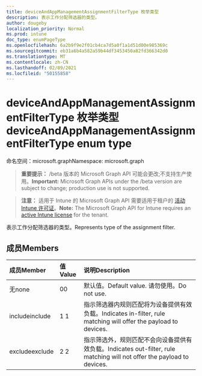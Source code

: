 ```yaml
---
title: deviceAndAppManagementAssignmentFilterType 枚举类型
description: 表示工作分配筛选器的类型。
author: dougeby
localization_priority: Normal
ms.prod: intune
doc_type: enumPageType
ms.openlocfilehash: 6a2b9f9e2f01cb4ca7d5a0f1a1d51d00e985369c
ms.sourcegitcommit: eb31a6b4a582a59b44df3453450a82fd366342d0
ms.translationtype: MT
ms.contentlocale: zh-CN
ms.lasthandoff: 02/09/2021
ms.locfileid: "50155858"
---
```

# <a name="deviceandappmanagementassignmentfiltertype-enum-type"></a><span data-ttu-id="2100b-103">deviceAndAppManagementAssignmentFilterType 枚举类型</span><span class="sxs-lookup"><span data-stu-id="2100b-103">deviceAndAppManagementAssignmentFilterType enum type</span></span>

<span data-ttu-id="2100b-104">命名空间：microsoft.graph</span><span class="sxs-lookup"><span data-stu-id="2100b-104">Namespace: microsoft.graph</span></span>

> <span data-ttu-id="2100b-105">**重要提示：** /beta 版本的 Microsoft Graph API 可能会更改;不支持生产使用。</span><span class="sxs-lookup"><span data-stu-id="2100b-105">**Important:** Microsoft Graph APIs under the /beta version are subject to change; production use is not supported.</span></span>

> <span data-ttu-id="2100b-106">**注意：** 适用于 Intune 的 Microsoft Graph API 需要适用于租户的 [活动 Intune 许可证](https://go.microsoft.com/fwlink/?linkid=839381)。</span><span class="sxs-lookup"><span data-stu-id="2100b-106">**Note:** The Microsoft Graph API for Intune requires an [active Intune license](https://go.microsoft.com/fwlink/?linkid=839381) for the tenant.</span></span>

<span data-ttu-id="2100b-107">表示工作分配筛选器的类型。</span><span class="sxs-lookup"><span data-stu-id="2100b-107">Represents type of the assignment filter.</span></span>

## <a name="members"></a><span data-ttu-id="2100b-108">成员</span><span class="sxs-lookup"><span data-stu-id="2100b-108">Members</span></span>
|<span data-ttu-id="2100b-109">成员</span><span class="sxs-lookup"><span data-stu-id="2100b-109">Member</span></span>|<span data-ttu-id="2100b-110">值</span><span class="sxs-lookup"><span data-stu-id="2100b-110">Value</span></span>|<span data-ttu-id="2100b-111">说明</span><span class="sxs-lookup"><span data-stu-id="2100b-111">Description</span></span>|
|:---|:---|:---|
|<span data-ttu-id="2100b-112">无</span><span class="sxs-lookup"><span data-stu-id="2100b-112">none</span></span>|<span data-ttu-id="2100b-113">0</span><span class="sxs-lookup"><span data-stu-id="2100b-113">0</span></span>|<span data-ttu-id="2100b-114">默认值。</span><span class="sxs-lookup"><span data-stu-id="2100b-114">Default value.</span></span> <span data-ttu-id="2100b-115">请勿使用。</span><span class="sxs-lookup"><span data-stu-id="2100b-115">Do not use.</span></span>|
|<span data-ttu-id="2100b-116">include</span><span class="sxs-lookup"><span data-stu-id="2100b-116">include</span></span>|<span data-ttu-id="2100b-117">1 </span><span class="sxs-lookup"><span data-stu-id="2100b-117">1</span></span>|<span data-ttu-id="2100b-118">指示筛选器内规则匹配将为设备提供有效负载。</span><span class="sxs-lookup"><span data-stu-id="2100b-118">Indicates in-filter, rule matching will offer the payload to devices.</span></span>|
|<span data-ttu-id="2100b-119">exclude</span><span class="sxs-lookup"><span data-stu-id="2100b-119">exclude</span></span>|<span data-ttu-id="2100b-120">2 </span><span class="sxs-lookup"><span data-stu-id="2100b-120">2</span></span>|<span data-ttu-id="2100b-121">指示筛选外，规则匹配不会向设备提供有效负载。</span><span class="sxs-lookup"><span data-stu-id="2100b-121">Indicates out-filter, rule matching will not offer the payload to devices.</span></span>|




